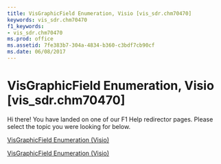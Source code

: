 ```yaml
---
title: VisGraphicField Enumeration, Visio [vis_sdr.chm70470]
keywords: vis_sdr.chm70470
f1_keywords:
- vis_sdr.chm70470
ms.prod: office
ms.assetid: 7fe383b7-304a-4834-b360-c3bdf7cb90cf
ms.date: 06/08/2017
---
```



# VisGraphicField Enumeration, Visio [vis_sdr.chm70470]

Hi there! You have landed on one of our F1 Help redirector pages. Please select the topic you were looking for below.

[VisGraphicField Enumeration (Visio)](http://msdn.microsoft.com/library/c10aea07-2877-6042-afff-9bb642f122c5.aspx)

[VisGraphicField Enumeration (Visio)](http://msdn.microsoft.com/library/64186a31-92b1-8440-6127-e60aa00c6dfe%28Office.15%29.aspx)


